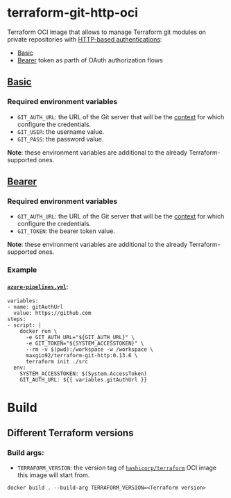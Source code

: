 # terraform-git-http-oci

Terraform OCI image that allows to manage Terraform git modules on private repositories with [HTTP-based authentications](https://tools.ietf.org/html/rfc7235):
- [Basic](https://tools.ietf.org/html/rfc7617)
- [Bearer](https://tools.ietf.org/html/rfc6750) token as parth of OAuth authorization flows

## [Basic](https://tools.ietf.org/html/rfc7617)

### Required environment variables

- `GIT_AUTH_URL`: the URL of the Git server that will be the [context](https://git-scm.com/docs/gitcredentials#_credential_contexts) for which configure the credentials.
- `GIT_USER`: the username value.
- `GIT_PASS`: the password value.

**Note**: these environment variables are additional to the already Terraform-supported ones.

## [Bearer](https://tools.ietf.org/html/rfc6750)

### Required environment variables

- `GIT_AUTH_URL`: the URL of the Git server that will be the [context](https://git-scm.com/docs/gitcredentials#_credential_contexts) for which configure the credentials.
- `GIT_TOKEN`: the bearer token value.

**Note**: these environment variables are additional to the already Terraform-supported ones.

### Example

#### [`azure-pipelines.yml`](https://docs.microsoft.com/en-us/azure/devops/pipelines/yaml-schema?view=azure-devops):

```
variables:
- name: gitAuthUrl
  value: https://github.com
steps:
- script: |
    docker run \
      -e GIT_AUTH_URL="${GIT_AUTH_URL}" \
      -e GIT_TOKEN="${SYSTEM_ACCESSTOKEN}" \
      --rm -v $(pwd):/workspace -w /workspace \
      maxgio92/terraform-git-http:0.13.6 \
      terraform init ./src
  env:
    SYSTEM_ACCESSTOKEN: $(System.AccessToken)
    GIT_AUTH_URL: ${{ variables.gitAuthUrl }}
```

# Build

## Different Terraform versions

### Build args:

- `TERRAFORM_VERSION`: the version tag of [`hashicorp/terraform`](https://hub.docker.com/r/hashicorp/terraform) OCI image this image will start from.

```
docker build . --build-arg TERRAFORM_VERSION=<Terraform version>
```
